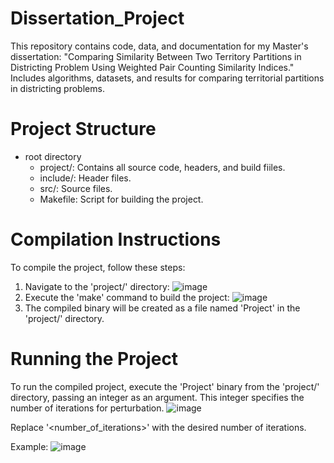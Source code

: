 # Dissertation_Project
This repository contains code, data, and documentation for my Master's dissertation: "Comparing Similarity Between Two Territory Partitions in Districting Problem Using Weighted Pair Counting Similarity Indices." Includes algorithms, datasets, and results for comparing territorial partitions in districting problems.

# Project Structure
* root directory
    * project/: Contains all source code, headers, and build fiiles.
    * include/: Header files.
    * src/: Source files.
    * Makefile: Script for building the project.

# Compilation Instructions
To compile the project, follow these steps:

1. Navigate to the 'project/' directory:
   ![image](https://github.com/user-attachments/assets/af3a5898-9ab9-4cf5-b062-e17c6e69a557)
2. Execute the 'make' command to build the project:
   ![image](https://github.com/user-attachments/assets/4bd68b11-5b86-48bd-816c-32f5295c9dd1)
3. The compiled binary will be created as a file named 'Project' in the 'project/' directory.

# Running the Project
To run the compiled project, execute the 'Project' binary from the 'project/' directory, passing an integer as an argument. This integer specifies the number of iterations for perturbation.
![image](https://github.com/user-attachments/assets/f0567943-7760-4e74-84f0-9cab5044447a)

Replace '<number_of_iterations>' with the desired number of iterations.

Example:
![image](https://github.com/user-attachments/assets/b5a6cb36-1ba9-4fd0-b447-f667bcc506cb)



